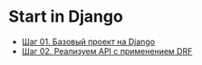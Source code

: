 # Start in Django

* [Шаг 01. Базовый проект на Django](https://youtu.be/szWsVEuUNMQ)
* [Шаг 02. Реализуем API с применением DRF](https://youtu.be/NnnjkS5Me2E)
